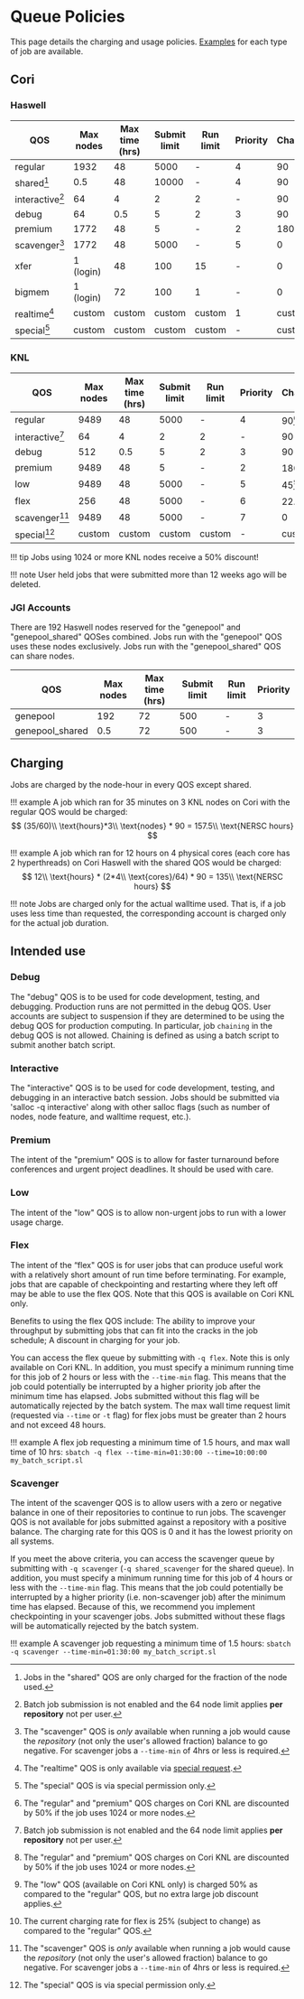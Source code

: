 # Queue Policies

This page details the charging and usage
policies. [Examples](examples/index.md) for each type of job are
available.

## Cori

### Haswell

| QOS             | Max nodes | Max time (hrs) | Submit limit | Run limit | Priority | Charge |
|-----------------|-----------|----------------|--------------|-----------|----------|--------|
| regular         | 1932      | 48             | 5000         | -         | 4        | 90     |
| shared[^1]      | 0.5       | 48             | 10000        | -         | 4        | 90     |
| interactive[^4] | 64        | 4              | 2            | 2         | -        | 90     |
| debug           | 64        | 0.5            | 5            | 2         | 3        | 90     |
| premium         | 1772      | 48             | 5            | -         | 2        | 180    |
| scavenger[^2]   | 1772      | 48             | 5000         | -         | 5        | 0      |
| xfer            | 1 (login) | 48             | 100          | 15        | -        | 0      |
| bigmem          | 1 (login) | 72             | 100          | 1         | -        | 0     |
| realtime[^3]    | custom    | custom         | custom       | custom    | 1        | custom |
| special[^5]     | custom    | custom         | custom       | custom    | -        | custom |

### KNL

| QOS             | Max nodes | Max time (hrs) | Submit limit | Run limit | Priority | Charge |
|-----------------|-----------|----------------|--------------|-----------|----------|--------|
| regular         | 9489      | 48             | 5000         | -         | 4        | 90[^6] |
| interactive[^4] | 64        | 4              | 2            | 2         | -        | 90     |
| debug           | 512       | 0.5            | 5            | 2         | 3        | 90     |
| premium         | 9489      | 48             | 5            | -         | 2        | 180[^6]|
| low             | 9489      | 48             | 5000         | -         | 5        | 45[^7] |
| flex   |          256       | 48             | 5000         | -         | 6        | 22.5[^8]  | 
| scavenger[^2]   | 9489      | 48             | 5000         | -         | 7        | 0      |
| special[^5]     | custom    | custom         | custom       | custom    | -        | custom |

!!! tip
	Jobs using 1024 or more KNL nodes receive a 50% discount!

!!! note
	User held jobs that were submitted more than 12 weeks ago will be deleted.

### JGI Accounts

There are 192 Haswell nodes reserved for the "genepool" and
"genepool_shared" QOSes combined.  Jobs run with the "genepool" QOS
uses these nodes exclusively. Jobs run with the "genepool_shared" QOS
can share nodes.

| QOS             | Max nodes | Max time (hrs) | Submit limit | Run limit | Priority |
|-----------------|-----------|----------------|--------------|-----------|----------|
| genepool        | 192       | 72             | 500          | -         | 3        | 
| genepool_shared | 0.5       | 72             | 500          | -         | 3        | 

## Charging

Jobs are charged by the node-hour in every QOS except shared.

!!! example
	A job which ran for 35 minutes on 3 KNL nodes on Cori with
	the regular QOS would be charged:
	$$ (35/60)\\ \text{hours}*3\\ \text{nodes} * 90 = 157.5\\ \text{NERSC hours} $$

!!! example
	A job which ran for 12 hours on 4 physical cores (each core has 2 hyperthreads)
	on Cori Haswell with the shared QOS would be charged:
	$$ 12\\ \text{hours} * (2*4\\ \text{cores}/64) * 90 = 135\\ \text{NERSC hours} $$

!!! note
    Jobs are charged only for the actual walltime used. That is, if a job uses less
    time than requested, the corresponding account is charged only for the actual job
    duration.

## Intended use

### Debug

The "debug" QOS is to be used for code development, testing, and
debugging. Production runs are not permitted in the debug QOS. User
accounts are subject to suspension if they are determined to be using
the debug QOS for production computing. In particular, job `chaining`
in the debug QOS is not allowed. Chaining is defined as using a batch
script to submit another batch script.

### Interactive
The "interactive" QOS is to be used for code development, testing, and
debugging in an interactive batch session.  Jobs should be submitted
via 'salloc -q interactive' along with other salloc flags (such as 
number of nodes, node feature, and walltime request, etc.).

### Premium

The intent of the "premium" QOS is to allow for faster turnaround before
conferences and urgent project deadlines. It should be used with care.

### Low

The intent of the "low" QOS is to allow non-urgent jobs to run with a 
lower usage charge.

### Flex

The intent of the “flex" QOS is for user jobs that can produce useful work with 
a relatively short amount of run time before terminating. For example, jobs that 
are capable of checkpointing and restarting where they left off may be able to 
use the flex QOS. Note that this QOS is available on Cori KNL only.

Benefits to using the flex QOS include: The ability to improve your throughput 
by submitting jobs that can fit into the cracks in the job schedule; A discount 
in charging for your job. 

You can access the flex queue by submitting with `-q flex`. Note this is only 
available on Cori KNL.  In addition, 
you must specify a minimum running time for this job of 2 hours or less with 
the `--time-min` flag. This means that the job could potentially be interrupted 
by a higher priority job after the minimum time has elapsed.  Jobs submitted 
without this flag will be automatically rejected by the batch system. The max 
wall time request limit (requested via `--time` or `-t` flag) for flex jobs 
must be greater than 2 hours and not exceed 48 hours.

!!! example
        A flex job requesting a minimum time of 1.5 hours, and max wall time of
        10 hrs:
	`sbatch -q flex --time-min=01:30:00 --time=10:00:00 my_batch_script.sl`

### Scavenger

The intent of the scavenger QOS is to allow users with a zero or
negative balance in one of their repositories to continue to run jobs.
The scavenger QOS is not available for jobs submitted against
a repository with a positive balance. The charging rate for this QOS
is 0 and it has the lowest priority on all systems.

If you meet the above criteria, you can access the scavenger queue by
submitting with `-q scavenger` (`-q shared_scavenger` for the shared
queue). In addition, you must specify a minimum running time for this
job of 4 hours or less with the `--time-min` flag. This means that the
job could potentially be interrupted by a higher priority
(i.e. non-scavenger job) after the minimum time has elapsed. Because
of this, we recommend you implement checkpointing in your scavenger
jobs. Jobs submitted without these flags will be automatically
rejected by the batch system.

!!! example
        A scavenger job requesting a minimum time of 1.5 hours:
	`sbatch -q scavenger --time-min=01:30:00 my_batch_script.sl`

[^1]:
	Jobs in the "shared" QOS are only charged for the fraction of the
	node used.

[^2]:
	The "scavenger" QOS is *only* available when running a job would
    cause the *repository* (not only the user's allowed fraction)
    balance to go negative.  For scavenger jobs a `--time-min` of 
    4hrs or less is required.

[^3]:
	The "realtime" QOS is only available via
    [special request](https://nersc.service-now.com/catalog_home.do?sysparm_view=catalog_default).

[^4]:
	Batch job submission is not enabled and the 64 node
    limit applies **per repository** not per user.

[^5]:
	The "special" QOS is via special permission only.

[^6]:
	The "regular" and "premium" QOS charges on Cori KNL are discounted
    by 50% if the job uses 1024 or more nodes.

[^7]:
	The "low" QOS (available on Cori KNL only) is charged 50% as compared to 
	the "regular" QOS, but no extra large job discount applies.

[^8]:
    The current charging rate for flex is 25% (subject to change) as compared 
    to the "regular" QOS.

